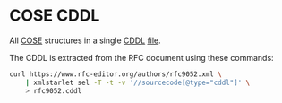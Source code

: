 # COSE CDDL

All [COSE](https://www.rfc-editor.org/rfc/rfc9052.html) structures in a
single [CDDL](https://datatracker.ietf.org/doc/rfc8610/) [file](rfc9052.cddl).

The CDDL is extracted from the RFC document using these commands:

```sh
curl https://www.rfc-editor.org/authors/rfc9052.xml \
    | xmlstarlet sel -T -t -v '//sourcecode[@type="cddl"]' \
    > rfc9052.cddl
```
